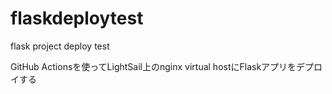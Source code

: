 # flaskdeploytest

flask project deploy test

GitHub Actionsを使ってLightSail上のnginx virtual hostにFlaskアプリをデプロイする